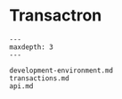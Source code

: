 # Transactron

```{toctree}
---
maxdepth: 3
---

development-environment.md
transactions.md
api.md
```

